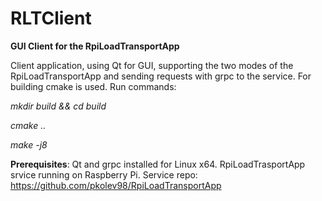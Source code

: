 # RLTClient
**GUI Client for the RpiLoadTransportApp**

Client application, using Qt for GUI, supporting the two modes of the RpiLoadTransportApp and sending requests with grpc to the service.
For building cmake is used. Run commands:

*mkdir build && cd build*

*cmake ..*

*make -j8*

**Prerequisites**:
Qt and grpc installed for Linux x64. RpiLoadTrasportApp srvice running on Raspberry Pi. Service repo: https://github.com/pkolev98/RpiLoadTransportApp
